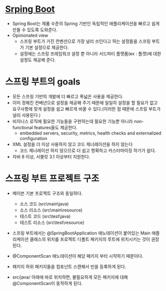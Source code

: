 # [Srping Boot](https://docs.spring.io/spring-boot/docs/2.0.3.RELEASE/reference/htmlsingle/#boot-documentation)
- Spring Boot는 제품 수준의 Spring 기반인 독립적인 애플리케이션을 빠르고 쉽게 만들 수 있도록 도와준다.
- Opinionated view
    * 스프링 부트가 가진 컨벤션으로 가장 널리 쓰인다고 하는 설정들을 스프링 부트가 기본 설정으로 제공한다. 
    * 설정에는 스프링 프레임워크 설정 뿐 아니라 서드파티 플랫폼(ex : 톰캣)에 대한 설정도 제공해 준다.

# 스프링 부트의 goals
- 모든 스프링 기반의 개발에 더 빠르고 폭넓은 사용을 제공한다.
- 이미 정해진 컨베년으로 설정을 제공해 주기 때문에 일일히 설정을 할 필요가 없고 요구사항에 맞게 설정을 쉽고 빠르게 바꿀 수 있다.(이러한 점 때문에 스프링 부트가 널리 사용된다.)
- 비지니스 로직에 필요한 기능들을 구현하는데 필요한 기능뿐 아니라 non-functional features들도 제공한다.
    * embedded servers, security, metrics, health checks and externalized configuration
- XML 설정을 더 이상 사용하지 않고 코드 제너레이션을 하지 않는다
    * 코드 제너레이션 하지 않으므로 더 쉽고 명확하고 커스터마이징 하기가 쉽다.
- 자바 8 이상, 서블릿 3.1 이상부터 지원한다.

# 스프링 부트 프로젝트 구조
- 메이븐 기본 프로젝트 구조와 동일하다.
    * 소스 코드 (src\main\java)
    * 소스 리소스 (src\main\resource)
    * 테스트 코드 (src\test\java)
    * 테스트 리소스 (src\test\resource)

- 스프링 부트에서는 @SpringBootApplication 애노테이션이 붙어있는 Main 애플리케이션 클래스의 위치를 프로젝트 디폴트 패키지의 루트에 위치시키는 것이 권장된다.
- @ComponentScan 애노테이션이 해당 패키지 부터 시작하기 때문이다. 
- 패키지 하위 패키지들을 컴포넌트 스캔해서 빈을 등록하게 된다.
- src/java/ 아래에 바로 위치하면, 불필요하게 모든 패키지에 대해 @ComponentScan이 동작하게 된다.
